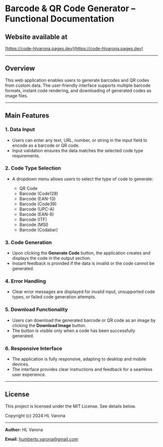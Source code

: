 # Barcode & QR Code Generator – Functional Documentation

## Website available at

[https://code-hlvarona.pages.dev](https://code-hlvarona.pages.dev)

---

## Overview

This web application enables users to generate barcodes and QR codes from custom data. The user-friendly interface supports multiple barcode formats, instant code rendering, and downloading of generated codes as image files.

---

## Main Features

### 1. Data Input

* Users can enter any text, URL, number, or string in the input field to encode as a barcode or QR code.
* Input validation ensures the data matches the selected code type requirements.

### 2. Code Type Selection

* A dropdown menu allows users to select the type of code to generate:

  * QR Code
  * Barcode (Code128)
  * Barcode (EAN-13)
  * Barcode (Code39)
  * Barcode (UPC-A)
  * Barcode (EAN-8)
  * Barcode (ITF)
  * Barcode (MSI)
  * Barcode (Codabar)

### 3. Code Generation

* Upon clicking the **Generate Code** button, the application creates and displays the code in the output section.
* Instant feedback is provided if the data is invalid or the code cannot be generated.

### 4. Error Handling

* Clear error messages are displayed for invalid input, unsupported code types, or failed code generation attempts.

### 5. Download Functionality

* Users can download the generated barcode or QR code as an image by clicking the **Download Image** button.
* The button is visible only when a code has been successfully generated.

### 6. Responsive Interface

* The application is fully responsive, adapting to desktop and mobile devices.
* The interface provides clear instructions and feedback for a seamless user experience.

---

## License

This project is licensed under the MIT License. See details below.

Copyright (c) 2024 HL Varona

---

**Author:** HL Varona

**Email:** [humberto.varona@gmail.com](mailto:humberto.varona@gmail.com)
